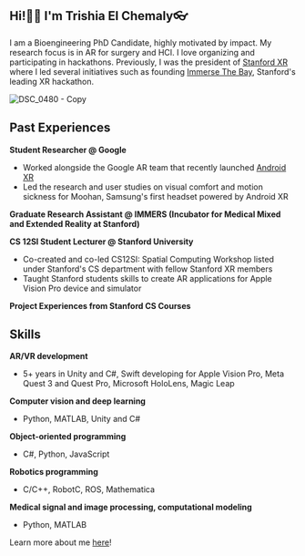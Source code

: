 ## Hi!👋🏻 I'm Trishia El Chemaly👓

I am a Bioengineering PhD Candidate, highly motivated by impact. My research focus is in AR for surgery and HCI. I love organizing and participating in hackathons. Previously, I was the president of [Stanford XR](https://www.stanfordxr.org/about) where I led several initiatives such as founding [Immerse The Bay](https://immersethebay.stanfordxr.org/), Stanford's leading XR hackathon. 

![DSC_0480 - Copy](https://github.com/user-attachments/assets/24b49225-cdb4-4b66-9839-3cf08136425e)

## Past Experiences
**Student Researcher @ Google**
- Worked alongside the Google AR team that recently launched [Android XR](https://blog.google/products/android/android-xr/)
- Led the research and user studies on visual comfort and motion sickness for Moohan, Samsung's first headset powered by Android XR

**Graduate Research Assistant @ IMMERS (Incubator for Medical Mixed and Extended Reality at Stanford)**

**CS 12SI Student Lecturer @ Stanford University**
- Co-created and co-led CS12SI: Spatial Computing Workshop listed under Stanford's CS department with fellow Stanford XR members
- Taught Stanford students skills to create AR applications for Apple Vision Pro device and simulator
  
**Project Experiences from Stanford CS Courses**

## Skills
**AR/VR development** 
- 5+ years in Unity and C#, Swift developing for Apple Vision Pro, Meta Quest 3 and Quest Pro, Microsoft HoloLens, Magic Leap

**Computer vision and deep learning**
- Python, MATLAB, Unity and C#

**Object-oriented programming**
- C#, Python, JavaScript

**Robotics programming**
- C/C++, RobotC, ROS, Mathematica

**Medical signal and image processing, computational modeling**
- Python, MATLAB

Learn more about me [here](https://tchemaly.github.io/)!
